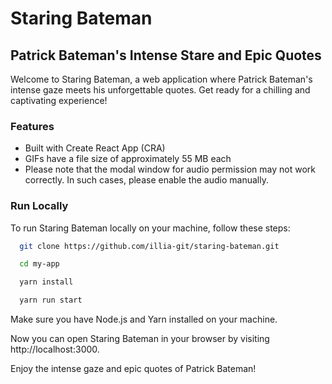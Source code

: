 
# Staring Bateman
## Patrick Bateman's Intense Stare and Epic Quotes
Welcome to Staring Bateman, a web application where Patrick Bateman's intense gaze meets his unforgettable quotes. Get ready for a chilling and captivating experience!


### Features
- Built with Create React App (CRA)
- GIFs have a file size of approximately 55 MB each
- Please note that the modal window for audio permission may not work correctly. In such cases, please enable the audio manually.

### Run Locally
To run Staring Bateman locally on your machine, follow these steps:

```bash
  git clone https://github.com/illia-git/staring-bateman.git
```


```bash
  cd my-app
```

```bash
  yarn install
```

```bash
  yarn run start
```
Make sure you have Node.js and Yarn installed on your machine.

Now you can open Staring Bateman in your browser by visiting http://localhost:3000.

Enjoy the intense gaze and epic quotes of Patrick Bateman!
